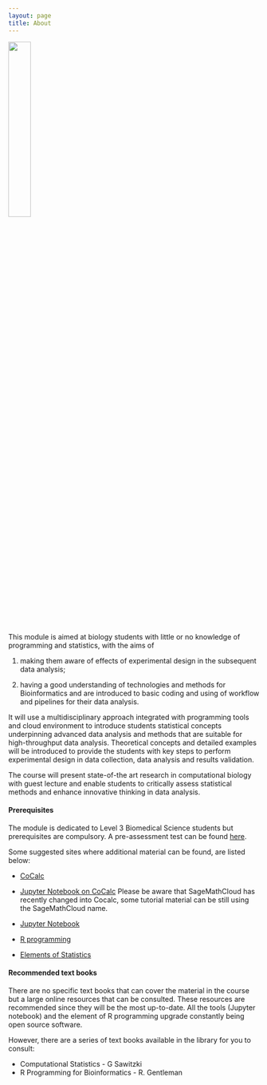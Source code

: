 ```yaml
---
layout: page
title: About
---
```


<img src="{{ site.url }}{{ site.baseurl }}/assets/about_image.jpg" width="30%"/>

This module is aimed at biology students with little or no knowledge of programming and statistics, with the aims of

1. making them aware of
effects of experimental design in the subsequent data analysis;

2. having a good understanding of technologies and methods for Bioinformatics and are introduced to basic coding and using of workflow and
pipelines for their data analysis.

It will use a multidisciplinary approach integrated with programming
tools and cloud environment to introduce students statistical concepts
underpinning advanced data analysis and methods that are suitable for
high-throughput data analysis.  Theoretical concepts and detailed
examples will be introduced to provide the students with key steps to
perform experimental design in data collection, data analysis and
results validation.

The course will present state-of-the art research in computational
biology with guest lecture and enable students to critically assess
statistical methods and enhance innovative thinking in data analysis.


#### Prerequisites

The module is dedicated to Level 3 Biomedical Science students but
prerequisites are compulsory. A pre-assessment test can be found
[here](http://opendsi.cc/bioinformatics/assets/PreAssessment_test.pdf).

Some suggested sites where additional material can be found, are listed
below:

* [CoCalc](https://cocalc.com/)

* [Jupyter Notebook on CoCalc](https://www.youtube.com/watch?v=cR0JV8bmUt0) 
Please be aware that SageMathCloud has recently changed into Cocalc, some tutorial material can be still using the SageMathCloud name.

* [Jupyter
Notebook](http://blog.revolutionanalytics.com/2015/09/using-r-with-jupyter-notebooks.html)

* [R programming](http://www.statmethods.net/)

* [Elements of Statistics](http://www.open.edu/openlearnworks/mod/oucontent/view.php?id=18263&printable=1)

#### Recommended text books

There are no specific text books that can cover the material in the
course but a large online resources that can be consulted. These
resources are recommended since they will be the most up-to-date. All
the tools (Jupyter notebook) and the element of R programming upgrade
constantly being open source software.

However, there are a series of text books available in the library for
you to consult:

* Computational Statistics - G Sawitzki
* R Programming for Bioinformatics - R. Gentleman


